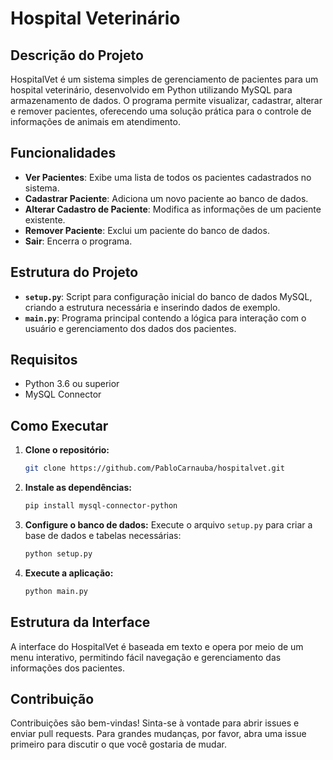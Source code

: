 # Hospital Veterinário

## Descrição do Projeto

HospitalVet é um sistema simples de gerenciamento de pacientes para um hospital veterinário, desenvolvido em Python utilizando MySQL para armazenamento de dados. O programa permite visualizar, cadastrar, alterar e remover pacientes, oferecendo uma solução prática para o controle de informações de animais em atendimento.

## Funcionalidades

- **Ver Pacientes**: Exibe uma lista de todos os pacientes cadastrados no sistema.
- **Cadastrar Paciente**: Adiciona um novo paciente ao banco de dados.
- **Alterar Cadastro de Paciente**: Modifica as informações de um paciente existente.
- **Remover Paciente**: Exclui um paciente do banco de dados.
- **Sair**: Encerra o programa.

## Estrutura do Projeto

- **`setup.py`**: Script para configuração inicial do banco de dados MySQL, criando a estrutura necessária e inserindo dados de exemplo.
- **`main.py`**: Programa principal contendo a lógica para interação com o usuário e gerenciamento dos dados dos pacientes.

## Requisitos

- Python 3.6 ou superior
- MySQL Connector

## Como Executar

1. **Clone o repositório:**
   ```bash
   git clone https://github.com/PabloCarnauba/hospitalvet.git
   ```
2. **Instale as dependências:**
   ```bash
   pip install mysql-connector-python
   ```
3. **Configure o banco de dados:**
   Execute o arquivo `setup.py` para criar a base de dados e tabelas necessárias:
   ```bash
   python setup.py
   ```
4. **Execute a aplicação:**
   ```bash
   python main.py
   ```

## Estrutura da Interface

A interface do HospitalVet é baseada em texto e opera por meio de um menu interativo, permitindo fácil navegação e gerenciamento das informações dos pacientes.

## Contribuição

Contribuições são bem-vindas! Sinta-se à vontade para abrir issues e enviar pull requests. Para grandes mudanças, por favor, abra uma issue primeiro para discutir o que você gostaria de mudar.